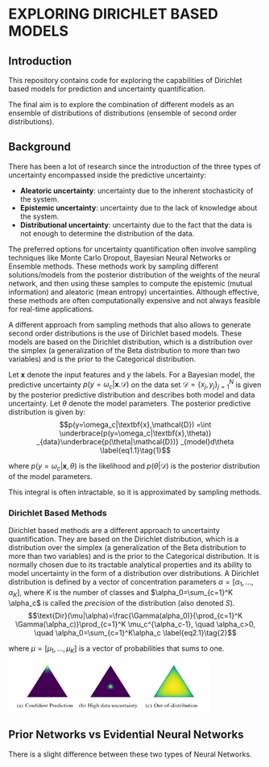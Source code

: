 # EXPLORING DIRICHLET BASED MODELS #

## Introduction ##
This repository contains code for exploring the capabilities of Dirichlet based models for prediction and uncertainty quantification.

The final aim is to explore the combination of different models as an ensemble of distributions of distributions (ensemble of second order distributions).

## Background ##
There has been a lot of research since the introduction of the three types of uncertainty encompassed inside the predictive uncertainty:

- **Aleatoric uncertainty**: uncertainty due to the inherent stochasticity of the system.
- **Epistemic uncertainty**: uncertainty due to the lack of knowledge about the system.
- **Distributional uncertainty**: uncertainty due to the fact that the data is not enough to determine the distribution of the data.

The preferred options for uncertainty quantification often involve sampling techniques like Monte Carlo Dropout, Bayesian Neural Networks or Ensemble methods.
These methods work by sampling different solutions/models from the posterior distribution of the weights of the neural network, and then using these samples to 
compute the epistemic (mutual information) and aleatoric (mean entropy) uncertainties.
Although effective, these methods are often computationally expensive and not always feasible for real-time applications.

A different approach from sampling methods that also allows to generate second order distributions is the use of Dirichlet based models.
These models are based on the Dirichlet distribution, which is a distribution over the simplex (a generalization of the Beta distribution to more than two variables) and 
is the prior to the Categorical distribution.

Let $\textbf{x}$ denote the input features and $y$ the labels. For a Bayesian model, the predictive uncertainty $p(y=\omega_c|\textbf{x}.\mathcal{D})$ on the data set 
$\mathcal{D}= \{ x_j,y_j \} _{j=1}^N$ is given by the posterior predictive distribution and describes both model and data uncertainty. Let $\theta$ denote
the model parameters. The posterior predictive distribution is given by: 
$$p(y=\omega_c|\textbf{x},\mathcal{D}) =\int \underbrace{p(y=\omega_c|\textbf{x},\theta)} _{data}\underbrace{p(\theta|\mathcal{D})} _{model}d\theta \label{eq1.1}\tag{1}$$

where $p(y=\omega_c|\textbf{x},\theta)$ is the likelihood and $p(\theta|\mathcal{D} )$ is the posterior distribution of the model parameters.

This integral is often intractable, so it is approximated by sampling methods.

### Dirichlet Based Methods ###
Dirichlet based methods are a different approach to uncertainty quantification. They are based on the Dirichlet distribution, which is a distribution over the simplex (a generalization of the Beta distribution to more than two variables) 
and is the prior to the Categorical distribution. It is normally chosen due to its tractable analytical properties and its ability to model uncertainty in the form of a distribution over distributions.
A Dirichlet distribution is defined by a vector of concentration parameters $\alpha=[\alpha_1,\dots,\alpha_K]$, where $K$ is the number of classes and $\alpha_0=\sum_{c=1}^K \alpha_c$ is called the *precision* of the distribution (also denoted $S$).
$$\text{Dir}(\mu|\alpha)=\frac{\Gamma(alpha_0)}{\prod_{c=1}^K \Gamma(\alpha_c)}\prod_{c=1}^K \mu_c^{\alpha_c-1}, \quad \alpha_c>0, \quad \alpha_0=\sum_{c=1}^K\alpha_c \label{eq2.1}\tag{2}$$

where $\mu=[\mu_1,\dots,\mu_K]$ is a vector of probabilities that sums to one.

<img src="dirichlet-distributions.png" width="400" height="100">

## Prior Networks vs Evidential Neural Networks ##
There is a slight difference between these two types of Neural Networks. 